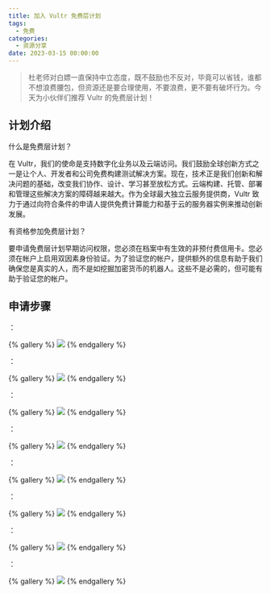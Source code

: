 ```yaml
---
title: 加入 Vultr 免费层计划
tags:
  - 免费
categories:
  - 资源分享
date: 2023-03-15 00:00:00
---
```


> 杜老师对白嫖一直保持中立态度，既不鼓励也不反对，毕竟可以省钱，谁都不想浪费腰包，但资源还是要合理使用，不要浪费，更不要有破坏行为。今天为小伙伴们推荐 Vultr 的免费层计划！

<!-- more -->

## 计划介绍

什么是免费层计划？

在 Vultr，我们的使命是支持数字化业务以及云端访问。我们鼓励全球创新方式之一是让个人、开发者和公司免费构建测试解决方案。现在，技术正是我们创新和解决问题的基础，改变我们协作、设计、学习甚至放松方式。云端构建、托管、部署和管理这些解决方案的障碍越来越大。作为全球最大独立云服务提供商，Vultr 致力于通过向符合条件的申请人提供免费计算能力和基于云的服务器实例来推动创新发展。

有资格参加免费层计划？

要申请免费层计划早期访问权限，您必须在档案中有生效的非预付费信用卡。您必须在帐户上启用双因素身份验证。为了验证您的帐户，提供额外的信息有助于我们确保您是真实的人，而不是如挖掘加密货币的机器人。这些不是必需的，但可能有助于验证您的帐户。

## 申请步骤

：

{% gallery %}
![](https://cdn.dusays.com/2023/03/565-1.jpg)
{% endgallery %}

：

{% gallery %}
![](https://cdn.dusays.com/2023/03/565-2.jpg)
{% endgallery %}

：

{% gallery %}
![](https://cdn.dusays.com/2023/03/565-3.jpg)
{% endgallery %}

：

{% gallery %}
![](https://cdn.dusays.com/2023/03/565-4.jpg)
{% endgallery %}

：

{% gallery %}
![](https://cdn.dusays.com/2023/03/565-5.jpg)
{% endgallery %}

：

{% gallery %}
![](https://cdn.dusays.com/2023/03/565-6.jpg)
{% endgallery %}

：

{% gallery %}
![](https://cdn.dusays.com/2023/03/565-7.jpg)
{% endgallery %}

：

{% gallery %}
![](https://cdn.dusays.com/2023/03/565-8.jpg)
{% endgallery %}